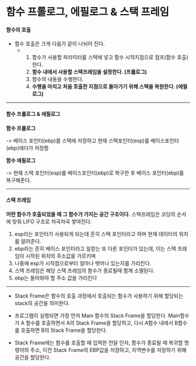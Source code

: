 # 함수 프롤로그, 에필로그 & 스택 프레임

#### 함수의 호출

- 함수 호출은 크게 다음가 같이 나뉘어 진다.
  - 1. 함수가 사용할 파라미터를 스택에 넣고 함수 시작지점으로 점프(함수 호출)한다.
    2.  __함수 내에서 사용할 스택프레임을 설정한다. (프롤로그)__
    3.  함수의 내용을 수행한다.
    4.  __수행을 마치고 처음 호출한 지점으로 돌아가기 위해 스택을 복원한다. (에필로그)__ 

----

#### 함수 프롤로그 & 에필로그

__함수 프롤로그__

-> 베이스 포인터(ebp)를 스택에 저장하고 현재 스택포인터(esp)를 베이스포인터(ebp)에다가 저장함

__함수 에필로그__

-> 현재 스택 포인터(esp)를 베이스포인터(ebp)로 복구한 후 베이스 포인터(ebp)를 복구해준다.

---

#### 스택 프레임

__어떤 함수가 호출되었을 때 그 함수가 가지는 공간 구조이다.__
 스택프레임은 코딩의 순서에 맞춰 LIFO 구조로 차곡차곡 쌓여진다. 

1. esp라는 포인터가 사용되게 되는데 흔히 스택 포인터라고 하며 현재 데이터의 위치를 알려준다. 
2. ebp라는 흔히 베이스 포인터라고 일컫는 또 다른 포인터가 있는데, 이는 스택 프레임이 시작된 위치의 주소값을 가르키며 
3. 나중에 esp가 시작점으로부터 얼마나 벗어나 있는지를 가리킨다. 
4. 스택 프레임은 해당 스택 프레임의 함수가 종료될때 함께 소멸된다. 
5.  ebp는 돌아와야 할 주소 값을 가리킨다

---

- Stack Frame은 함수의 호출 과정에서 호출되는 함수가 사용하기 위해 할당되는 stack의 공간을 의미한다. 

- 프로그램이 실행되면 가장 먼저 Main 함수의 Stack Frame을 할당한다. Main함수가 A 함수를 호출하면서 A의 Stack Frame을 할당하고, 다시 A함수 내에서 B함수를 호출하면 B의 Stack Frame을 할당한다.
- Stack Frame에는 함수를 호출할 때 입력한 전달 인자, 함수가 종료될 때 복귀할 명령어의 주소, 이전 Stack Frame의 EBP값을 저장하고, 지역변수를 저장하기 위해 공간을 할당한다.

